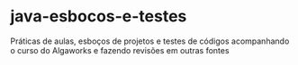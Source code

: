 # java-esbocos-e-testes
Práticas de aulas, esboços de projetos e testes de códigos acompanhando o curso do Algaworks e fazendo revisões em outras fontes

